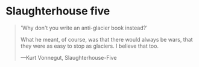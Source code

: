 ﻿# Slaughterhouse five

> 'Why don't you write an anti-glacier book instead?'
>
> What he meant, of course, was that there would always be wars, that they were as easy to stop as glaciers. I believe that too.
>
> &mdash;Kurt Vonnegut, Slaughterhouse-Five
